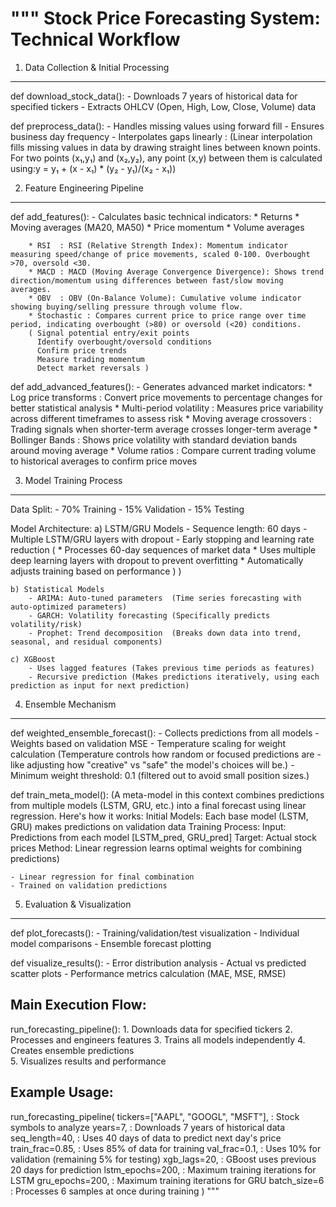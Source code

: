 """
Stock Price Forecasting System: Technical Workflow
===============================================

1. Data Collection & Initial Processing
------------------------------------
def download_stock_data():
    - Downloads 7 years of historical data for specified tickers
    - Extracts OHLCV (Open, High, Low, Close, Volume) data
    
def preprocess_data():
    - Handles missing values using forward fill
    - Ensures business day frequency
    - Interpolates gaps linearly : (Linear interpolation fills missing values in data by drawing straight lines between known points. For two points (x₁,y₁) and (x₂,y₂), any point (x,y) between them is calculated using:y = y₁ + (x - x₁) * (y₂ - y₁)/(x₂ - x₁))

2. Feature Engineering Pipeline
----------------------------
def add_features():
    - Calculates basic technical indicators:
        * Returns
        * Moving averages (MA20, MA50)
        * Price momentum
        * Volume averages

        * RSI  : RSI (Relative Strength Index): Momentum indicator measuring speed/change of price movements, scaled 0-100. Overbought >70, oversold <30.
        * MACD : MACD (Moving Average Convergence Divergence): Shows trend direction/momentum using differences between fast/slow moving averages.
        * OBV  : OBV (On-Balance Volume): Cumulative volume indicator showing buying/selling pressure through volume flow.
        * Stochastic : Compares current price to price range over time period, indicating overbought (>80) or oversold (<20) conditions.
        ( Signal potential entry/exit points 
          Identify overbought/oversold conditions 
          Confirm price trends
          Measure trading momentum 
          Detect market reversals )
        

def add_advanced_features():
    - Generates advanced market indicators:
        * Log price transforms : Convert price movements to percentage changes for better statistical analysis
        * Multi-period volatility : Measures price variability across different timeframes to assess risk
        * Moving average crossovers : Trading signals when shorter-term average crosses longer-term average
        * Bollinger Bands : Shows price volatility with standard deviation bands around moving average
        * Volume ratios : Compare current trading volume to historical averages to confirm price moves

3. Model Training Process
-----------------------
Data Split:
    - 70% Training
    - 15% Validation
    - 15% Testing

Model Architecture:
    a) LSTM/GRU Models
        - Sequence length: 60 days
        - Multiple LSTM/GRU layers with dropout
        - Early stopping and learning rate reduction
        ( * Processes 60-day sequences of market data
          * Uses multiple deep learning layers with dropout to prevent overfitting
          * Automatically adjusts training based on performance )
)
    
    b) Statistical Models
        - ARIMA: Auto-tuned parameters  (Time series forecasting with auto-optimized parameters)
        - GARCH: Volatility forecasting (Specifically predicts volatility/risk)
        - Prophet: Trend decomposition  (Breaks down data into trend, seasonal, and residual components)
    
    c) XGBoost
        - Uses lagged features (Takes previous time periods as features)
        - Recursive prediction (Makes predictions iteratively, using each prediction as input for next prediction)

4. Ensemble Mechanism
-------------------
def weighted_ensemble_forecast():
    - Collects predictions from all models
    - Weights based on validation MSE
    - Temperature scaling for weight calculation (Temperature controls how random or focused predictions are - like adjusting how "creative" vs "safe" the model's choices will be.)
    - Minimum weight threshold: 0.1  (filtered out to avoid small position sizes.)
    
def train_meta_model():
        (A meta-model in this context combines predictions from multiple models (LSTM, GRU, etc.) into a final forecast using linear regression. Here's how it works:
         Initial Models: Each base model (LSTM, GRU) makes predictions on validation data
         Training Process:
         Input: Predictions from each model [LSTM_pred, GRU_pred]
         Target: Actual stock prices
         Method: Linear regression learns optimal weights for combining predictions)

    - Linear regression for final combination 
    - Trained on validation predictions

5. Evaluation & Visualization
--------------------------
def plot_forecasts():
    - Training/validation/test visualization
    - Individual model comparisons
    - Ensemble forecast plotting

def visualize_results():
    - Error distribution analysis
    - Actual vs predicted scatter plots
    - Performance metrics calculation (MAE, MSE, RMSE)

Main Execution Flow:
------------------
run_forecasting_pipeline():
    1. Downloads data for specified tickers
    2. Processes and engineers features
    3. Trains all models independently
    4. Creates ensemble predictions  
    5. Visualizes results and performance

Example Usage:
------------
run_forecasting_pipeline(
    tickers=["AAPL", "GOOGL", "MSFT"], : Stock symbols to analyze
    years=7,                           : Downloads 7 years of historical data
    seq_length=40,                     : Uses 40 days of data to predict next day's price
    train_frac=0.85,                   : Uses 85% of data for training
    val_frac=0.1,                      : Uses 10% for validation (remaining 5% for testing)
    xgb_lags=20,                       : GBoost uses previous 20 days for prediction
    lstm_epochs=200,                   : Maximum training iterations for LSTM
    gru_epochs=200,                    : Maximum training iterations for GRU
    batch_size=6                       : Processes 6 samples at once during training
)
"""
